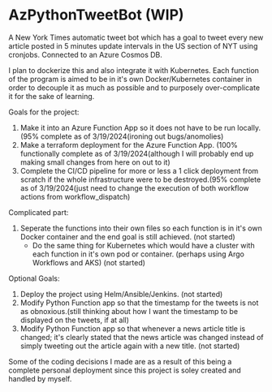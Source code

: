 # AzPythonTweetBot (WIP)
A New York Times automatic tweet bot which has a goal to tweet every new article posted in 5 minutes update intervals in the US section of NYT using cronjobs. Connected to an Azure Cosmos DB.

I plan to dockerize this and also integrate it with Kubernetes. Each function of the program is aimed to be in it's own Docker/Kubernetes container in order to decouple it as much as possible and to purposely over-complicate it for the sake of learning.

Goals for the project:
1. Make it into an Azure Function App so it does not have to be run locally.(95% complete as of 3/19/2024(ironing out bugs/anomolies)
2. Make a terraform deployment for the Azure Function App. (100% functionally complete as of 3/19/2024(although I will probably end up making small changes from here on out to it)
3. Complete the CI/CD pipeline for more or less a 1 click deployment from scratch if the whole infrastructure were to be destroyed.(95% complete as of 3/19/2024(just need to change the execution of both workflow actions from workflow_dispatch)

Complicated part:
1. Seperate the functions into their own files so each function is in it's own Docker container and the end goal is still achieved. (not started)
   - Do the same thing for Kubernetes which would have a cluster with each function in it's own pod or container. (perhaps using Argo Workflows and AKS)  (not started)


Optional Goals:
1. Deploy the project using Helm/Ansible/Jenkins. (not started)
2. Modify Python Function app so that the timestamp for the tweets is not as obnoxious.(still thinking about how I want the timestamp to be displayed on the tweets, if at all)
3. Modify Python Function app so that whenever a news article title is changed; it's clearly stated that the news article was changed instead of simply tweeting out the article again with a new title. (not started)

Some of the coding decisions I made are as a result of this being a complete personal deployment since this project is soley created and handled by myself.
